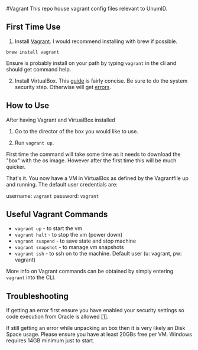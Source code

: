 #Vagrant
This repo house vagrant config files relevant to UnumID. 

## First Time Use

1) Install [Vagrant](https://www.vagrantup.com/downloads). I would recommend installing with brew if possible.

```
brew install vagrant
```

Ensure is probably install on your path by typing `vagrant` in the cli and should get command help.


2) Install VirtualBox. This [guide](https://cs.hofstra.edu/docs/pages/guides/vbox_mac.html) is fairly concise. Be sure to do the system security step. Otherwise will get [errors](https://www.howtogeek.com/658047/how-to-fix-virtualboxs-%E2%80%9Ckernel-driver-not-installed-rc-1908-error/).


## How to Use
After having Vagrant and VirtualBox installed 

1) Go to the director of the box you would like to use.

2) Run `vagrant up`.

First time the command will take some time as it needs to download the "box" with the os image. However after the first time this will be much quicker.

That's it. You now have a VM in VirtualBox as defined by the Vagrantfile up and running. The default user credentials are: 

username: `vagrant` 
password: `vagrant`


## Useful Vagrant Commands

- `vagrant up` - to start the vm
- `vagrant halt` - to stop the vm (power down)
- `vagrant suspend` - to save state and stop machine
- `vagrant snapshot` - to manage vm snapshots
- `vagrant ssh` - to ssh on to the machine. Default user (u: vagrant, pw: vagrant)

More info on Vagrant commands can be obtained by simply entering `vagrant` into the CLI.

## Troubleshooting
If getting an error first ensure you have enabled your security settings so code execution from Oracle is allowed [[1]](https://www.howtogeek.com/658047/how-to-fix-virtualboxs-%E2%80%9Ckernel-driver-not-installed-rc-1908-error/).

If still getting an error while unpacking an box then it is very likely an Disk Space usage. Please ensure you have at least 20GBs free per VM. Windows requires 14GB minimum just to start.